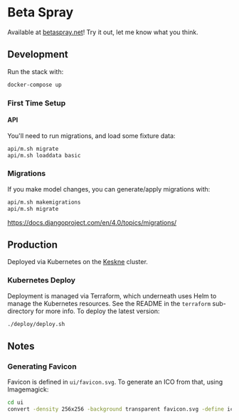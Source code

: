 # Beta Spray

Available at [betaspray.net](https://betaspray.net)! Try it out, let me know what you think.

## Development

Run the stack with:

```sh
docker-compose up
```

### First Time Setup

#### API

You'll need to run migrations, and load some fixture data:

```sh
api/m.sh migrate
api/m.sh loaddata basic
```

### Migrations

If you make model changes, you can generate/apply migrations with:

```sh
api/m.sh makemigrations
api/m.sh migrate
```

https://docs.djangoproject.com/en/4.0/topics/migrations/

## Production

Deployed via Kubernetes on the [Keskne](https://github.com/LucasPickering/keskne) cluster.

### Kubernetes Deploy

Deployment is managed via Terraform, which underneath uses Helm to manage the Kubernetes resources. See the README in the `terraform` sub-directory for more info. To deploy the latest version:

```sh
./deploy/deploy.sh
```

## Notes

### Generating Favicon

Favicon is defined in `ui/favicon.svg`. To generate an ICO from that, using Imagemagick:

```sh
cd ui
convert -density 256x256 -background transparent favicon.svg -define icon:auto-resize -colors 256 public/favicon.ico
```
